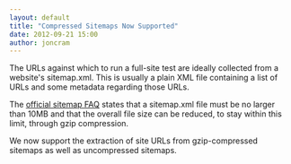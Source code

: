 ```yaml
---
layout: default
title: "Compressed Sitemaps Now Supported"
date: 2012-09-21 15:00
author: joncram
---
```


The URLs against which to run a full-site test are ideally collected from
a website's sitemap.xml. This is usually a plain XML file containing a list
of URLs and some metadata regarding those URLs.

The [official sitemap FAQ](http://www.sitemaps.org/faq.html#faq_sitemap_size)
states that a sitemap.xml file must be no larger than 10MB and that the overall file
size can be reduced, to stay within this limit, through gzip compression.

We now support the extraction of site URLs from gzip-compressed sitemaps
as well as uncompressed sitemaps.
